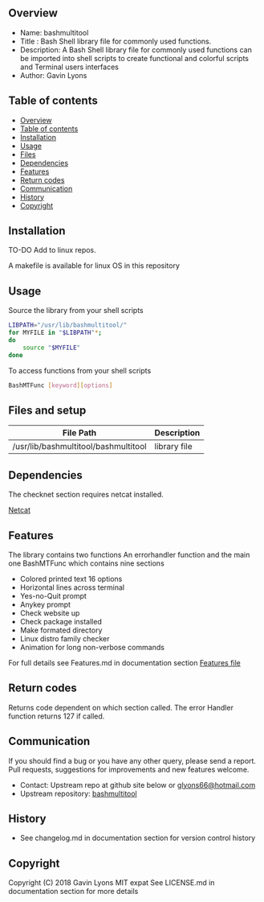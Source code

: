 
Overview
--------------------------------------------
* Name: bashmultitool
* Title : Bash Shell library file for commonly used functions.
* Description: A Bash Shell library file for commonly used functions
can be imported into shell scripts to create functional and colorful 
scripts and Terminal users interfaces
* Author: Gavin Lyons

Table of contents
---------------------------

  * [Overview](#overview)
  * [Table of contents](#table-of-contents)
  * [Installation](#installation)
  * [Usage](#usage)
  * [Files](#files)
  * [Dependencies](#dependencies)
  * [Features](#features)
  * [Return codes](#return-codes)
  * [Communication](#communication)
  * [History](#history)
  * [Copyright](#copyright)

Installation
-----------------------------------------------
TO-DO Add to linux repos.

A makefile is available for linux OS in this repository


Usage
-------------------------------------------
Source the library from your shell scripts

```sh
LIBPATH="/usr/lib/bashmultitool/"
for MYFILE in "$LIBPATH"*;
do
	source "$MYFILE"
done
```

To access functions from your shell scripts

```sh
BashMTFunc [keyword][options]
```

Files and setup
-----------------------------------------

| File Path | Description |
| ------ | ------ |
| /usr/lib/bashmultitool/bashmultitool  | library file |

Dependencies
-------------------------------------
The checknet section requires netcat installed. 

[Netcat](https://en.wikipedia.org/wiki/Netcat)

Features
----------------------
The library contains two functions
An errorhandler function and the main one
BashMTFunc which contains nine sections 

* Colored printed text 16 options
* Horizontal lines across terminal
* Yes-no-Quit prompt
* Anykey prompt
* Check website up
* Check package installed
* Make formated directory
* Linux distro family checker
* Animation for long non-verbose commands

For full details see 
Features.md in documentation section 
[Features file](documentation/Features.md)

Return codes
---------------------
Returns code dependent on which section called.
The error Handler function returns 127 if called.


Communication
-----------
If you should find a bug or you have any other query, 
please send a report.
Pull requests, suggestions for improvements
and new features welcome.
* Contact: Upstream repo at github site below or glyons66@hotmail.com
* Upstream repository: [bashmultitool](https://github.com/gavinlyonsrepo/bashmultitool)

History
------------------
* See changelog.md in documentation section for version control history
 
Copyright
---------
Copyright (C) 2018 Gavin Lyons MIT expat
See LICENSE.md in documentation section 
for more details
